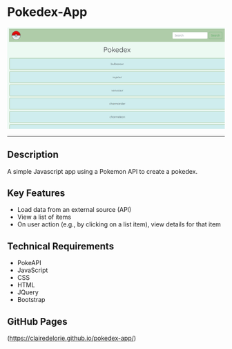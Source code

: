 # Pokedex-App

![](img/pokedex%20app.png)

---

## Description

A simple Javascript app using a Pokemon API to create a pokedex.

## Key Features

- Load data from an external source (API)
- View a list of items
- On user action (e.g., by clicking on a list item), view details for that item

## Technical Requirements

- PokeAPI
- JavaScript
- CSS
- HTML
- JQuery
- Bootstrap

## GitHub Pages

(https://clairedelorie.github.io/pokedex-app/)
